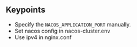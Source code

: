 ## Keypoints

- Specify the `NACOS_APPLICATION_PORT` manually.
- Set nacos config in nacos-cluster.env
- Use ipv4 in nginx.conf
